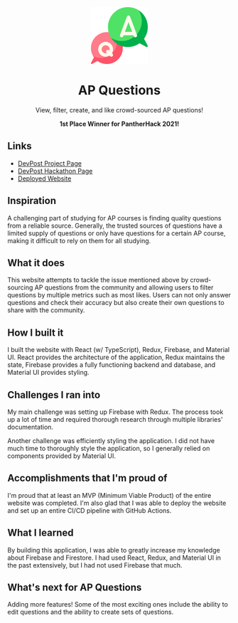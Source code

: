 <p align="center"><img width="128" src="https://raw.githubusercontent.com/YashTotale/ap-questions/master/public/logo512.png"></p>

<h1 align="center">AP Questions</h1>

<p align="center">View, filter, create, and like crowd-sourced AP questions!</p>

<p align="center"><strong>1st Place Winner for PantherHack 2021!</strong></p>

## Links

- [DevPost Project Page](https://devpost.com/software/ap-questions)
- [DevPost Hackathon Page](https://pantherhack2021.devpost.com/)
- [Deployed Website](https://ap-questions.web.app/)

## Inspiration

A challenging part of studying for AP courses is finding quality questions from a reliable source. Generally, the trusted sources of questions have a limited supply of questions or only have questions for a certain AP course, making it difficult to rely on them for all studying.

## What it does

This website attempts to tackle the issue mentioned above by crowd-sourcing AP questions from the community and allowing users to filter questions by multiple metrics such as most likes. Users can not only answer questions and check their accuracy but also create their own questions to share with the community.

## How I built it

I built the website with React (w/ TypeScript), Redux, Firebase, and Material UI. React provides the architecture of the application, Redux maintains the state, Firebase provides a fully functioning backend and database, and Material UI provides styling.

## Challenges I ran into

My main challenge was setting up Firebase with Redux. The process took up a lot of time and required thorough research through multiple libraries' documentation.

Another challenge was efficiently styling the application. I did not have much time to thoroughly style the application, so I generally relied on components provided by Material UI.

## Accomplishments that I'm proud of

I'm proud that at least an MVP (Minimum Viable Product) of the entire website was completed. I'm also glad that I was able to deploy the website and set up an entire CI/CD pipeline with GitHub Actions.

## What I learned

By building this application, I was able to greatly increase my knowledge about Firebase and Firestore. I had used React, Redux, and Material UI in the past extensively, but I had not used Firebase that much.

## What's next for AP Questions

Adding more features! Some of the most exciting ones include the ability to edit questions and the ability to create sets of questions.
